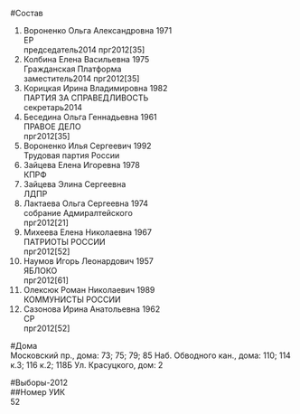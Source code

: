 #Состав  
1. Вороненко Ольга Александровна 1971  
    ЕР  
    председатель2014 прг2012[35]  
2. Колбина Елена Васильевна 1975  
    Гражданская Платформа  
    заместитель2014 прг2012[35]  
3. Корицкая Ирина Владимировна 1982  
    ПАРТИЯ ЗА СПРАВЕДЛИВОСТЬ  
    секретарь2014  
4. Беседина Ольга Геннадьевна 1961  
    ПРАВОЕ ДЕЛО  
    прг2012[35]  
5. Вороненко Илья Сергеевич 1992  
    Трудовая партия России  
6. Зайцева Елена Игоревна 1978  
    КПРФ  
7. Зайцева Элина Сергеевна  
    ЛДПР    
8. Лактаева Ольга Сергеевна 1974  
    собрание Адмиралтейского  
    прг2012[21]  
9. Михеева Елена Николаевна 1967  
    ПАТРИОТЫ РОССИИ  
    прг2012[52]  
10. Наумов Игорь Леонардович 1957  
    ЯБЛОКО  
    прг2012[61]  
11. Олексюк Роман Николаевич 1989  
    КОММУНИСТЫ РОССИИ  
12. Сазонова Ирина Анатольевна 1962  
    СР  
    прг2012[52]  
  
#Дома  
Московский пр., дома: 73; 75; 79; 85 Наб. Обводного кан., дома: 110; 114 к.3; 116 к.2; 118Б Ул. Красуцкого, дом: 2  
  
#Выборы-2012  
##Номер УИК  
52  
